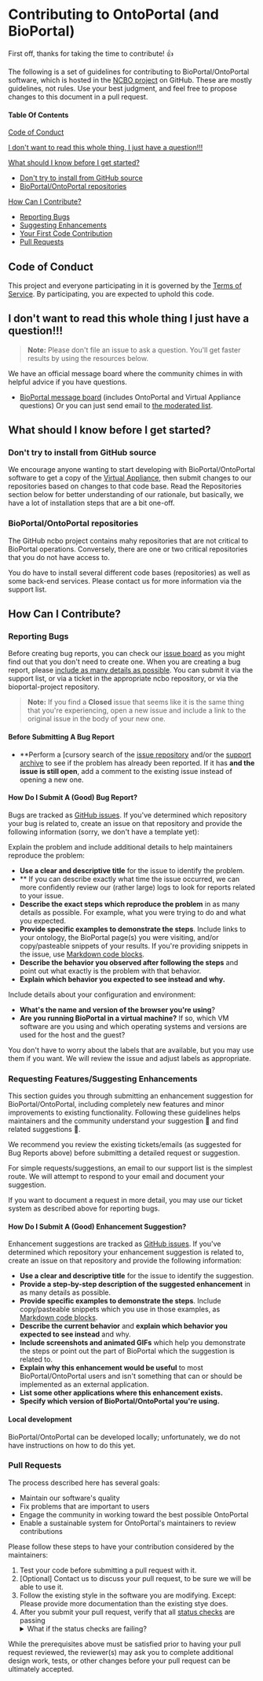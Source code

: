 # Contributing to OntoPortal (and BioPortal)

First off, thanks for taking the time to contribute!  :+1:

The following is a set of guidelines for contributing to BioPortal/OntoPortal software, which is hosted in the [NCBO project](https://github.com/ncbo) on GitHub. These are mostly guidelines, not rules. Use your best judgment, and feel free to propose changes to this document in a pull request.

#### Table Of Contents

[Code of Conduct](#code-of-conduct)

[I don't want to read this whole thing, I just have a question!!!](#i-dont-want-to-read-this-whole-thing-i-just-have-a-question)

[What should I know before I get started?](#what-should-i-know-before-i-get-started)
  * [Don't try to install from GitHub source](#don't-try-to-install-from-GitHub-source)
  * [BioPortal/OntoPortal repositories](#bioportal/ontoportal-repositories)

[How Can I Contribute?](#how-can-i-contribute)
  * [Reporting Bugs](#reporting-bugs)
  * [Suggesting Enhancements](#suggesting-enhancements)
  * [Your First Code Contribution](#your-first-code-contribution)
  * [Pull Requests](#pull-requests)

## Code of Conduct

This project and everyone participating in it is governed by the [Terms of Service](https://bioportal.bioontology.org/terms). By participating, you are expected to uphold this code. 

## I don't want to read this whole thing I just have a question!!!

> **Note:** Please don't file an issue to ask a question. You'll get faster results by using the resources below.

We have an official message board where the community chimes in with helpful advice if you have questions.

* [BioPortal message board](https://mailman.stanford.edu/mailman/listinfo/bioontology-support) (includes OntoPortal and Virtual Appliance questions)   Or you can just send email to [the moderated list](support@bioontology.org).

## What should I know before I get started?

### Don't try to install from GitHub source

We encourage anyone wanting to start developing with BioPortal/OntoPortal software to get a copy of the [Virtual Appliance](https://www.bioontology.org/wiki/Category:NCBO_Virtual_Appliance), then submit changes to our repositories based on changes to that code base. Read the Repositories section below for better understanding of our rationale, but basically, we have a lot of installation steps that are a bit one-off.

### BioPortal/OntoPortal repositories

The GitHub ncbo project contains mahy repositories that are not critical to BioPortal operations. Conversely, there are one or two critical repositories that you do not have access to.

You do have to install several different code bases (repositories) as well as some back-end services. Please contact us for more information via the support list.

## How Can I Contribute?

### Reporting Bugs

Before creating bug reports, you can check our [issue board](https://app.zenhub.com/workspaces/bioportal-5cd9eda6c115951dc85934af) as you might find out that you don't need to create one. When you are creating a bug report, please [include as many details as possible](#how-do-i-submit-a-good-bug-report). You can submit it via the support list, or via a ticket in the appropriate ncbo repository, or via the bioportal-project repository.

> **Note:** If you find a **Closed** issue that seems like it is the same thing that you're experiencing, open a new issue and include a link to the original issue in the body of your new one.

#### Before Submitting A Bug Report

* **Perform a [cursory search of the [issue repository](https://app.zenhub.com/workspaces/bioportal-5cd9eda6c115951dc85934af) and/or the [support archive](http://ncbo-support.2288202.n4.nabble.com/) to see if the problem has already been reported. If it has **and the issue is still open**, add a comment to the existing issue instead of opening a new one.

#### How Do I Submit A (Good) Bug Report?

Bugs are tracked as [GitHub issues](https://guides.github.com/features/issues/). If you've determined which repository your bug is related to, create an issue on that repository and provide the following information (sorry, we don't have a template yet):

Explain the problem and include additional details to help maintainers reproduce the problem:

* **Use a clear and descriptive title** for the issue to identify the problem.
* ** If you can describe exactly what time the issue occurred, we can more confidently review our (rather large) logs to look for reports related to your issue. 
* **Describe the exact steps which reproduce the problem** in as many details as possible. For example, what you were trying to do and what you expected. 
* **Provide specific examples to demonstrate the steps**. Include links to your ontology, the BioPortal page(s) you were visiting, and/or copy/pasteable snippets of your results.  If you're providing snippets in the issue, use [Markdown code blocks](https://help.github.com/articles/markdown-basics/#multiple-lines).
* **Describe the behavior you observed after following the steps** and point out what exactly is the problem with that behavior.
* **Explain which behavior you expected to see instead and why.**

Include details about your configuration and environment:

* **What's the name and version of the browser you're using**?
* **Are you running BioPortal in a virtual machine?** If so, which VM software are you using and which operating systems and versions are used for the host and the guest?

You don't have to worry about the labels that are available, but you may use them if you want. We will review the issue and adjust labels as appropriate.

### Requesting Features/Suggesting Enhancements

This section guides you through submitting an enhancement suggestion for BioPortal/OntoPortal, including completely new features and minor improvements to existing functionality. Following these guidelines helps maintainers and the community understand your suggestion :pencil: and find related suggestions :mag_right:.

We recommend you review the existing tickets/emails (as suggested for Bug Reports above) before submitting a detailed request or suggestion.

For simple requests/suggestions, an email to our support list is the simplest route. We will attempt to respond to your email and document your suggestion. 

If you want to document a request in more detail, you may use our ticket system as described above for reporting bugs.

#### How Do I Submit A (Good) Enhancement Suggestion?

Enhancement suggestions are tracked as [GitHub issues](https://guides.github.com/features/issues/). If you've determined which repository your enhancement suggestion is related to, create an issue on that repository and provide the following information:

* **Use a clear and descriptive title** for the issue to identify the suggestion.
* **Provide a step-by-step description of the suggested enhancement** in as many details as possible.
* **Provide specific examples to demonstrate the steps**. Include copy/pasteable snippets which you use in those examples, as [Markdown code blocks](https://help.github.com/articles/markdown-basics/#multiple-lines).
* **Describe the current behavior** and **explain which behavior you expected to see instead** and why.
* **Include screenshots and animated GIFs** which help you demonstrate the steps or point out the part of BioPortal which the suggestion is related to. 
* **Explain why this enhancement would be useful** to most BioPortal/OntoPortal users and isn't something that can or should be implemented as an external application.
* **List some other applications where this enhancement exists.**
* **Specify which version of BioPortal/OntoPortal you're using.** 

#### Local development

BioPortal/OntoPortal can be developed locally; unfortunately, we do not have instructions on how to do this yet.

### Pull Requests

The process described here has several goals:

- Maintain our software's quality
- Fix problems that are important to users
- Engage the community in working toward the best possible OntoPortal
- Enable a sustainable system for OntoPortal's maintainers to review contributions

Please follow these steps to have your contribution considered by the maintainers:

1. Test your code before submitting a pull request with it.
2. [Optional] Contact us to discuss your pull request, to be sure we will be able to use it. 
3. Follow the existing style in the software you are modifying. Except: Please provide more documentation than the existing stye does.
4. After you submit your pull request, verify that all [status checks](https://help.github.com/articles/about-status-checks/) are passing <details><summary>What if the status checks are failing?</summary>If a status check is failing, and you believe that the failure is unrelated to your change, please leave a comment on the pull request explaining why you believe the failure is unrelated. A maintainer will re-run the status check for you. If we conclude that the failure was a false positive, then we will open an issue to track that problem with our status check suite.</details>

While the prerequisites above must be satisfied prior to having your pull request reviewed, the reviewer(s) may ask you to complete additional design work, tests, or other changes before your pull request can be ultimately accepted.

